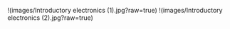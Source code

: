 !(images/Introductory electronics (1).jpg?raw=true)
!(images/Introductory electronics (2).jpg?raw=true)